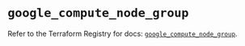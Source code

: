 # `google_compute_node_group`

Refer to the Terraform Registry for docs: [`google_compute_node_group`](https://registry.terraform.io/providers/hashicorp/google/6.9.0/docs/resources/compute_node_group).
